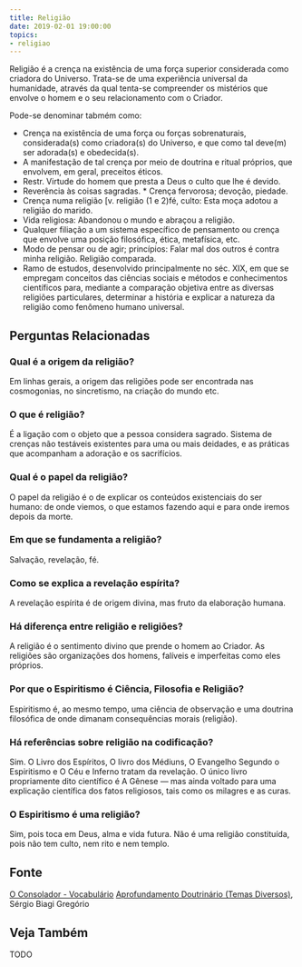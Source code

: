 ```yaml
---
title: Religião
date: 2019-02-01 19:00:00
topics:
- religiao
---
```


Religião é a crença na existência de uma força superior considerada como
criadora do Universo. Trata-se de uma experiência universal da
humanidade, através da qual tenta-se compreender os mistérios que
envolve o homem e o seu relacionamento com o Criador.

Pode-se denominar tabmém como:
* Crença na existência de uma força ou forças sobrenaturais, considerada(s) como
  criadora(s) do Universo, e que como tal deve(m) ser adorada(s) e obedecida(s). 
* A manifestação de tal crença por meio de doutrina e ritual próprios, que
  envolvem, em geral, preceitos éticos.
* Restr. Virtude do homem que presta a Deus o culto que lhe é devido. 
* Reverência às coisas sagradas.  * Crença fervorosa; devoção, piedade. 
* Crença numa religião [v. religião (1 e 2)fé, culto: Esta moça adotou a
  religião do marido. 
* Vida religiosa: Abandonou o mundo e abraçou a religião.  
* Qualquer filiação a um sistema específico de pensamento ou crença que envolve
  uma posição filosófica, ética, metafísica, etc. 
* Modo de pensar ou de agir; princípios: Falar mal dos outros é contra minha
  religião. Religião comparada.
* Ramo de estudos, desenvolvido principalmente no séc. XIX, em que se empregam
  conceitos das ciências sociais e métodos e conhecimentos científicos para,
  mediante a comparação objetiva entre as diversas religiões particulares,
  determinar a história e explicar a natureza da religião como fenômeno humano
  universal.

## Perguntas Relacionadas

### Qual é a origem da religião?
Em linhas gerais, a origem das religiões pode ser encontrada nas
cosmogonias, no sincretismo, na criação do mundo etc.

### O que é religião?
É a ligação com o objeto que a pessoa considera sagrado. Sistema de
crenças não testáveis existentes para uma ou mais deidades, e as
práticas que acompanham a adoração e os sacrifícios.

### Qual é o papel da religião?
O papel da religião é o de explicar os conteúdos existenciais do ser
humano: de onde viemos, o que estamos fazendo aqui e para onde iremos
depois da morte.

### Em que se fundamenta a religião?
Salvação, revelação, fé.

### Como se explica a revelação espírita?
A revelação espírita é de origem divina, mas fruto da elaboração humana.

### Há diferença entre religião e religiões?
A religião é o sentimento divino que prende o homem ao Criador. As
religiões são organizações dos homens, falíveis e imperfeitas como eles
próprios.

### Por que o Espiritismo é Ciência, Filosofia e Religião?
Espiritismo é, ao mesmo tempo, uma ciência de observação e uma doutrina
filosófica de onde dimanam consequências morais (religião).

### Há referências sobre religião na codificação?
Sim. O Livro dos Espíritos, O livro dos Médiuns, O Evangelho
Segundo o Espiritismo e O Céu e Inferno tratam da revelação. O único
livro propriamente dito científico é A Gênese — mas ainda voltado para
uma explicação científica dos fatos religiosos, tais como os milagres e
as curas.

### O Espiritismo é uma religião?
Sim, pois toca em Deus, alma e vida futura. Não é uma religião
constituída, pois não tem culto, nem rito e nem templo.

## Fonte
[O Consolador - Vocabulário](http://www.oconsolador.com.br/linkfixo/vocabulario/principal.html)
[Aprofundamento Doutrinário (Temas Diversos)](https://sites.google.com/view/aprofundamentodoutrinario/religião-e-espiritismo), Sérgio Biagi Gregório

## Veja Também
TODO


